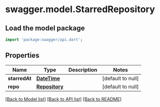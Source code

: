 # swagger.model.StarredRepository

## Load the model package
```dart
import 'package:swagger/api.dart';
```

## Properties
Name | Type | Description | Notes
------------ | ------------- | ------------- | -------------
**starredAt** | [**DateTime**](DateTime.md) |  | [default to null]
**repo** | [**Repository**](Repository.md) |  | [default to null]

[[Back to Model list]](../README.md#documentation-for-models) [[Back to API list]](../README.md#documentation-for-api-endpoints) [[Back to README]](../README.md)

